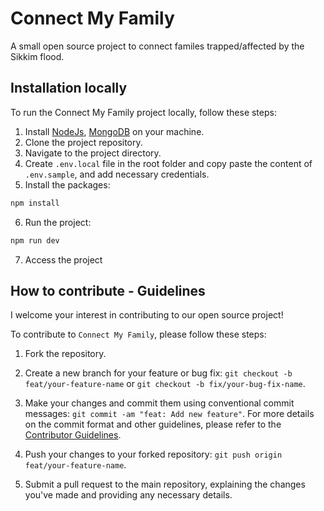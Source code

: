# Connect My Family

A small open source project to connect familes trapped/affected by the Sikkim flood.

## Installation locally

To run the Connect My Family project locally, follow these steps:

1.  Install [NodeJs](https://www.nodejs.org/), [MongoDB](https://www.mongodb.com/) on your machine.
2.  Clone the project repository.
3.  Navigate to the project directory.
4.  Create `.env.local` file in the root folder and copy paste the content of `.env.sample`, and add necessary credentials.
5.  Install the packages:

```bash
npm install
```

6.  Run the project:

```bash
npm run dev
```

7.  Access the project

## How to contribute - Guidelines

I welcome your interest in contributing to our open source project!

To contribute to `Connect My Family`, please follow these steps:

1. Fork the repository.

2. Create a new branch for your feature or bug fix: `git checkout -b feat/your-feature-name` or `git checkout -b fix/your-bug-fix-name`.

3. Make your changes and commit them using conventional commit messages: `git commit -am "feat: Add new feature"`. For more details on the commit format and other guidelines, please refer to the [Contributor Guidelines](https://docs.github.com/en/contributing).

4. Push your changes to your forked repository: `git push origin feat/your-feature-name`.

5. Submit a pull request to the main repository, explaining the changes you've made and providing any necessary details.
